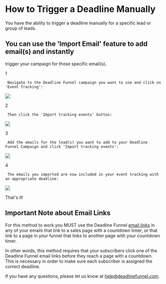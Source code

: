 # How to Trigger a Deadline Manually

You have the ability to trigger a deadline manually for a specific lead or group of leads.

## You can use the 'Import Email' feature to add email\(s\) and instantly

trigger your campaign for those specific email\(s\).

1

```text
 Navigate to the Deadline Funnel campaign you want to use and click on 'Event Tracking': 
```

![](https://d33v4339jhl8k0.cloudfront.net/docs/assets/53974d6ce4b0c76107b109d1/images/5a85c51f2c7d3a4a4199291c/file-k3I8DlXOYJ.png)

2

```text
 Then click the 'Import tracking events' button: 
```

![](https://d33v4339jhl8k0.cloudfront.net/docs/assets/53974d6ce4b0c76107b109d1/images/5aeb6a610428631126f1b002/file-%20xF7sgT5nZ5.png)

3

```text
 Add the emails for the lead(s) you want to add to your Deadline Funnel Campaign and click 'Import tracking events': 
```

![](https://d33v4339jhl8k0.cloudfront.net/docs/assets/53974d6ce4b0c76107b109d1/images/5aeb6aa10428631126f1b007/file-%20ZZJETtSVcQ.png)

4

```text
 The emails you imported are now included in your event tracking with an appropriate deadline: 
```

![](https://d33v4339jhl8k0.cloudfront.net/docs/assets/53974d6ce4b0c76107b109d1/images/5aeb6ae60428631126f1b00b/file-3k1XIrYDUk.png)

That's it!

## Important Note about Email Links

For this method to work you MUST use the Deadline Funnel [email links](http://documentation.deadlinefunnel.com/article/16-expiring-links) in any of your emails that link to a sales page with a countdown timer, or that link to a page in your funnel that links to another page with your countdown timer.

In other words, this method requires that your subscribers click one of the Deadline Funnel email links before they reach a page with a countdown. This is necessary in order to make sure each subscriber is assigned the correct deadline.

If you have any questions, please let us know at [help@deadlinefunnel.com](mailto:mailto:help@deadlinefunnel.com).

